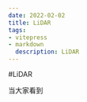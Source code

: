 ```yaml
---
date: 2022-02-02
title: LiDAR
tags:
- vitepress
- markdown
  description: LiDAR
---
```


#LiDAR

当大家看到












